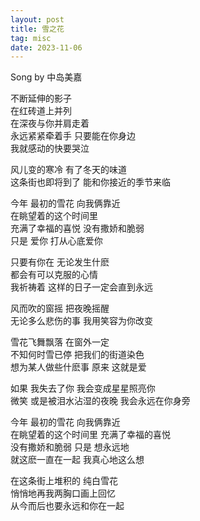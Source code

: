 ```yaml
---
layout: post
title: 雪之花
tag: misc
date: 2023-11-06
---
```


Song by 中岛美嘉

不断延伸的影子  
在红砖道上并列  
在深夜与你并肩走着  
永远紧紧牵着手 
只要能在你身边  
我就感动的快要哭泣

风儿变的寒冷 
有了冬天的味道  
这条街也即将到了 
能和你接近的季节来临

今年 最初的雪花 向我俩靠近  
在眺望着的这个时间里  
充满了幸福的喜悦 没有撒娇和脆弱  
只是 爱你 打从心底爱你 

只要有你在 无论发生什麽  
都会有可以克服的心情  
我祈祷着 这样的日子一定会直到永远

风而吹的窗摇 把夜晚摇醒  
无论多么悲伤的事 我用笑容为你改变

雪花飞舞飘落 在窗外一定  
不知何时雪已停 把我们的街道染色  
想为某人做些什麽事 原来 这就是爱  

如果 我失去了你 我会变成星星照亮你  
微笑 或是被泪水沾湿的夜晚 我会永远在你身旁  

今年 最初的雪花 向我俩靠近  
在眺望着的这个时间里 充满了幸福的喜悦  
没有撒娇和脆弱 只是 想永远地  
就这麽一直在一起 我真心地这么想  

在这条街上堆积的 纯白雪花  
悄悄地再我两胸口画上回忆  
从今而后也要永远和你在一起